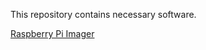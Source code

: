 This repository contains necessary software.

[Raspberry Pi Imager](https://github.com/MythicAptronym/Locus-Server/blob/95eb6e43d6950138e974dc86039ac1e3787ddcb0/Software_Repository/Raspberry_Pi_Imager.md)

